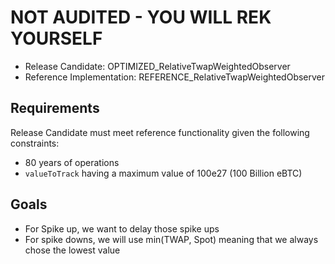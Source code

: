 # NOT AUDITED - YOU WILL REK YOURSELF

- Release Candidate: OPTIMIZED_RelativeTwapWeightedObserver
- Reference Implementation: REFERENCE_RelativeTwapWeightedObserver

## Requirements

Release Candidate must meet reference functionality given the following constraints:
- 80 years of operations
- `valueToTrack` having a maximum value of 100e27 (100 Billion eBTC)

## Goals

- For Spike up, we want to delay those spike ups
- For spike downs, we will use min(TWAP, Spot) meaning that we always chose the lowest value